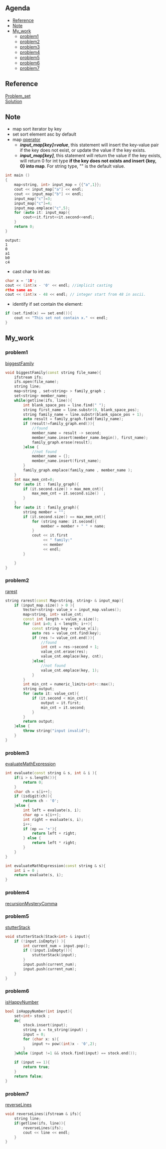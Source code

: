 ## Agenda
* [Reference](#Reference)  
* [Note](#Note)  
* [My_work](#My_work)  
    * [problem1](#problem1)  
    * [problem2](#problem2)  
    * [problem3](#problem3)  
    * [problem4](#problem4)  
    * [problem5](#problem5)  
    * [problem6](#problem6)  
    * [problem7](#problem7) 


## Reference
[Problem_set](https://codestepbystep.com/problemset/view?id=4)  
[Solution](http://web.stanford.edu/class/cs106b//sections/section02-solutions.pdf)

## Note
* map sort iterator by key
* set sort element asc by default
* map [operator](http://en.cppreference.com/w/cpp/container/map/operator_at)
    * ***input_map[key]=value***, this statement will insert the key-value pair 
     if the key does not exist, or update the value if the key exists.
    * ***input_map[key]***, this statement will return the value if the key exists,
    will return 0 for int type **if the key does not exists and insert {key, 0} into map**.
    For string type, "" is the default value.
```c++
int main ()
{
    map<string, int> input_map = {{"a",1}};
    cout << input_map["a"] << endl;
    cout << input_map["b"] << endl;
    input_map["c"]=3;
    input_map["c"]=4;
    input_map.emplace("c",5);
    for (auto it: input_map){
        cout<<it.first<<it.second<<endl;
    }
    return 0;
}
```
```text
output:
1
0
a1
b0
c4
```
* cast char to int as: 
```c++
char x = '10';
cout << (int)x - '0' << endl; //implicit casting
#the same as
cout << (int)x - 48 << endl; // integer start from 48 in ascii.
```
* identify if set contain the element:
```c++
if (set.find(x) == set.end()){
    cout << "This set not contain x." << endl;
}
```

## My_work
### problem1
[biggestFamily](https://codestepbystep.com/problem/view/cpp/collections/map/biggestFamily)
```c++
void biggestFamily(const string file_name){
    ifstream ifs;
    ifs.open(file_name);
    string line;
    map<string , set<string> > family_graph ;
    set<string> member_name;
    while(getline(ifs, line)){
        int blank_space_pos = line.find(" ");
        string first_name = line.substr(0, blank_space_pos);
        string family_name = line.substr(blank_space_pos + 1);
        auto result = family_graph.find(family_name);
        if (result!=family_graph.end()){
            //found
            member_name = result -> second;
            member_name.insert(member_name.begin(), first_name);
            family_graph.erase(result);
        }else {
            //not found
            member_name = {};
            member_name.insert(first_name);
        }
        family_graph.emplace(family_name , member_name );
    }
    int max_mem_cnt=0;
    for (auto it : family_graph){
        if (it.second.size() > max_mem_cnt){
            max_mem_cnt = it.second.size()  ;
        }
    }
    for (auto it : family_graph){
        string member = "";
        if (it.second.size() == max_mem_cnt){
            for (string name: it.second){
                member = member + " " + name;
            }
            cout << it.first
                 << " family:"
                 << member
                 << endl;
        }

    }
}
```

### problem2
[rarest](https://codestepbystep.com/problem/view/cpp/collections/map/rarest)
```c++
string rarest(const Map<string, string> & input_map){
    if (input_map.size() > 0 ){
        Vector<string> value_v = input_map.values();
        map<string, int> value_cnt;
        const int length = value_v.size();
        for (int i=0; i < length; i++){
            const string key = value_v[i];
            auto res = value_cnt.find(key);
            if (res != value_cnt.end()){
                //found
                int cnt = res->second + 1;
                value_cnt.erase(res);
                value_cnt.emplace(key, cnt);
            }else{
                //not found
                value_cnt.emplace(key, 1);
            }
        }
        int min_cnt = numeric_limits<int>::max();
        string output;
        for (auto it: value_cnt){
            if (it.second < min_cnt){
                output = it.first;
                min_cnt = it.second;
            }
        }
        return output;
    }else {
        throw string("input invalid");
    }
}
```
### problem3
[evaluateMathExpression](https://codestepbystep.com/problem/view/cpp/recursion/evaluateMathExpression?problemsetid=4)  
```c++
int evaluate(const string & s, int & i ){
    if(i > s.length()){
        return 0;
    }
    char ch = s[i++];
    if (isdigit(ch)){
        return ch - '0';
    }else {
        int left = evaluate(s, i);
        char op = s[i++];
        int right = evaluate(s, i);
        i++;
        if (op == '+'){
            return left + right;
        } else {
            return left * right;
        }
    }
}

int evaluateMathExpression(const string & s){
    int i = 0 ;
    return evaluate(s, i);
}
```

### problem4
[recursionMysteryComma](https://codestepbystep.com/problem/view/cpp/recursion/recursionMysteryComma?problemsetid=4)

### problem5
[stutterStack](https://codestepbystep.com/problem/view/cpp/recursion/stutterStack?problemsetid=4)
```c++
void stutterStack(Stack<int> & input){
    if (!input.isEmpty() ){
        int current_num = input.pop();
        if (!input.isEmpty()){
            stutterStack(input);
        }
        input.push(current_num);
        input.push(current_num);
    }
}
```

### problem6
[isHappyNumber](https://codestepbystep.com/problem/view/cpp/collections/set/isHappyNumber?problemsetid=4)
```c++
bool isHappyNumber(int input){
    set<int> stock ;
    do{
        stock.insert(input);
        string s = to_string(input) ;
        input = 0;
        for (char x: s){
            input += pow((int)x - '0',2);
        }
    }while (input !=1 && stock.find(input) == stock.end());
    
    if (input == 1){
        return true;
    }
    return false;
}
```

### problem7
[reverseLines](https://codestepbystep.com/problem/view/cpp/recursion/reverseLines?problemsetid=4)
```c++
void reverseLines(ifstream & ifs){
    string line;
    if(getline(ifs, line)){
        reverseLines(ifs);
        cout << line << endl;
    }
}
```
